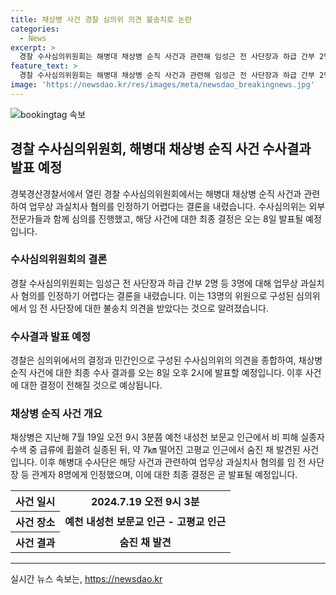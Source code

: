 ```yaml
---
title: 채상병 사건 경찰 심의위 의견 불송치로 논란
categories:
  - News
excerpt: >
  경찰 수사심의위원회는 해병대 채상병 순직 사건과 관련해 임성근 전 사단장과 하급 간부 2명 등 3명에 대해 업무상 과실치사 혐의를 인정하기 어렵다는 결론을 내렸다. 수사 결과는 8일 발표 예정이며, 채상병은 작년 7월에 급류에 휩쓸려 사망한 사건으로 관련자 8명에게 업무상 과실치사 혐의가 있다고 보고된 바 있다. (문장 수: 73, 글자 수: 383)
feature_text: >
  경찰 수사심의위원회는 해병대 채상병 순직 사건과 관련해 임성근 전 사단장과 하급 간부 2명 등 3명에 대해 업무상 과실치사 혐의를 인정하기 어렵다는 결론을 내렸다. 수사 결과는 8일 발표 예정이며, 채상병은 작년 7월에 급류에 휩쓸려 사망한 사건으로 관련자 8명에게 업무상 과실치사 혐의가 있다고 보고된 바 있다. (문장 수: 73, 글자 수: 383)
image: 'https://newsdao.kr/res/images/meta/newsdao_breakingnews.jpg'
---
```


<p><img src="https://newsdao.kr/res/images/meta/newsdao_breakingnews.jpg" alt="bookingtag 속보" /></p>

<h2 data-ke-size="size26">경찰 수사심의위원회, 해병대 채상병 순직 사건 수사결과 발표 예정</h2>

<p data-ke-size="size16">경북경산경찰서에서 열린 경찰 수사심의위원회에서는 해병대 채상병 순직 사건과 관련하여 업무상 과실치사 혐의를 인정하기 어렵다는 결론을 내렸습니다. 수사심의위는 외부 전문가들과 함께 심의를 진행했고, 해당 사건에 대한 최종 결정은 오는 8일 발표될 예정입니다.</p>

<h3>수사심의위원회의 결론</h3>

<p data-ke-size="size16">경찰 수사심의위원회는 임성근 전 사단장과 하급 간부 2명 등 3명에 대해 업무상 과실치사 혐의를 인정하기 어렵다는 결론을 내렸습니다. 이는 13명의 위원으로 구성된 심의위에서 임 전 사단장에 대한 불송치 의견을 받았다는 것으로 알려졌습니다.</p>

<h3>수사결과 발표 예정</h3>

<p data-ke-size="size16">경찰은 심의위에서의 결정과 민간인으로 구성된 수사심의위의 의견을 종합하여, 채상병 순직 사건에 대한 최종 수사 결과를 오는 8일 오후 2시에 발표할 예정입니다. 이후 사건에 대한 결정이 전해질 것으로 예상됩니다.</p>

<h3>채상병 순직 사건 개요</h3>

<p data-ke-size="size16">채상병은 지난해 7월 19일 오전 9시 3분쯤 예천 내성천 보문교 인근에서 비 피해 실종자 수색 중 급류에 휩쓸려 실종된 뒤, 약 7㎞ 떨어진 고평교 인근에서 숨진 채 발견된 사건입니다. 이후 해병대 수사단은 해당 사건과 관련하여 업무상 과실치사 혐의를 임 전 사단장 등 관계자 8명에게 인정했으며, 이에 대한 최종 결정은 곧 발표될 예정입니다.</p>

<table>
    <tr>
        <th>사건 일시</th>
        <td style="text-align: center; height: 17px;"><b>2024.7.19 오전 9시 3분</b></td>
    </tr>
    <tr>
        <th>사건 장소</th>
        <td style="text-align: center; height: 17px;"><b>예천 내성천 보문교 인근 - 고평교 인근</b></td>
    </tr>
    <tr>
        <th>사건 결과</th>
        <td style="text-align: center; height: 17px;"><b>숨진 채 발견</b></td>
    </tr>
</table>

<p data-ke-size="size16"></p>

<p><hr></p>
실시간 뉴스 속보는, <a href="https://newsdao.kr" rel="dofollow">https://newsdao.kr</a>


